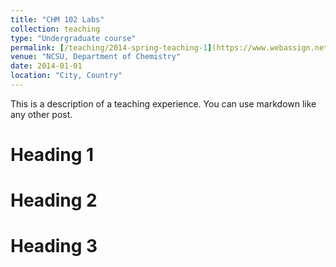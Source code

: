 ```yaml
---
title: "CHM 102 Labs"
collection: teaching
type: "Undergraduate course"
permalink: [/teaching/2014-spring-teaching-1](https://www.webassign.net/labsgraceperiod/ncsugenchem102labv1/syllabus/manual.html)
venue: "NCSU, Department of Chemistry"
date: 2014-01-01
location: "City, Country"
---
```


This is a description of a teaching experience. You can use markdown like any other post.

Heading 1
======

Heading 2
======

Heading 3
======
